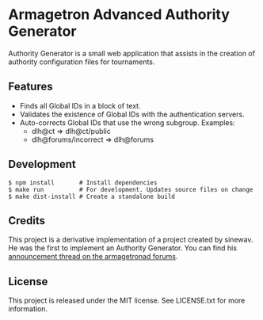 Armagetron Advanced Authority Generator
=======================================

Authority Generator is a small web application that assists in the creation of
authority configuration files for tournaments.

Features
--------
* Finds all Global IDs in a block of text.
* Validates the existence of Global IDs with the authentication servers.
* Auto-corrects Global IDs that use the wrong subgroup. Examples:
  * dlh@ct => dlh@ct/public
  * dlh@forums/incorrect => dlh@forums

Development
-----------

    $ npm install       # Install dependencies
    $ make run          # For development. Updates source files on change
    $ make dist-install # Create a standalone build

Credits
-------

This project is a derivative implementation of a project created by sinewav.
He was the first to implement an Authority Generator. You can find his
[announcement thread on the armagetronad forums][1].

[1]: http://forums3.armagetronad.net/viewtopic.php?t=21307

License
-------

This project is released under the MIT license. See LICENSE.txt for more
information.
